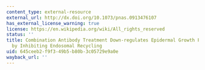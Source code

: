 ```yaml
---
content_type: external-resource
external_url: http://dx.doi.org/10.1073/pnas.0913476107
has_external_license_warning: true
license: https://en.wikipedia.org/wiki/All_rights_reserved
status: ''
title: Combination Antibody Treatment Down-regulates Epidermal Growth Factor Receptor
  by Inhibiting Endosomal Recycling
uid: 645ceeb2-f9f3-49b5-b80b-3c05729e9a0e
wayback_url: ''
---
```

